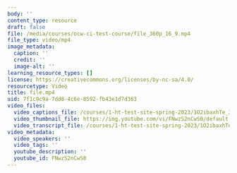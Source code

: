 ```yaml
---
body: ''
content_type: resource
draft: false
file: /media/courses/ocw-ci-test-course/file_360p_16_9.mp4
file_type: video/mp4
image_metadata:
  caption: ''
  credit: ''
  image-alt: ''
learning_resource_types: []
license: https://creativecommons.org/licenses/by-nc-sa/4.0/
resourcetype: Video
title: file.mp4
uid: 7f1c9c9a-7dd8-4c6e-8592-fb43e1d7d363
video_files:
  video_captions_file: /courses/1-ht-test-site-spring-2023/1O2ibaxhTe_31s1vVUIz1YYRQGaRgguWY_transcript.webvtt
  video_thumbnail_file: https://img.youtube.com/vi/FNwzS2nCwS0/default.jpg
  video_transcript_file: /courses/1-ht-test-site-spring-2023/1O2ibaxhTe_31s1vVUIz1YYRQGaRgguWY_transcript.pdf
video_metadata:
  video_speakers: ''
  video_tags: ''
  youtube_description: ''
  youtube_id: FNwzS2nCwS0
---
```

